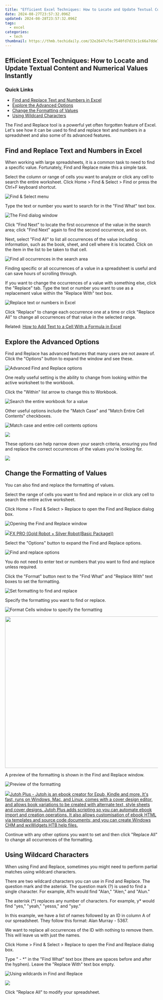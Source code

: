 ```yaml
---
title: "Efficient Excel Techniques: How to Locate and Update Textual Content and Numerical Values Instantly"
date: 2024-08-27T23:57:32.096Z
updated: 2024-08-28T23:57:32.096Z
tags:
  - excel
categories:
  - tech
thumbnail: https://thmb.techidaily.com/32e2647cfec7540fd7d33c1c66a7dde730efec2830801400ac767081505a0953.jpg
---
```


## Efficient Excel Techniques: How to Locate and Update Textual Content and Numerical Values Instantly

### Quick Links

* [Find and Replace Text and Numbers in Excel](https://android-pokemon-go.techidaily.com/in-2024-how-to-get-and-use-pokemon-go-promo-codes-on-oppo-find-x7-drfone-by-drfone-virtual-android/)
* [Explore the Advanced Options](https://fake-location.techidaily.com/can-life360-track-or-see-text-messages-what-can-you-do-with-life360-on-oppo-a1x-5g-drfone-by-drfone-virtual-android/)
* [Change the Formatting of Values](https://unlock-android.techidaily.com/in-2024-the-top-5-android-apps-that-use-fingerprint-sensor-to-lock-your-apps-on-xiaomi-redmi-note-12-4g-by-drfone-android/)
* [Using Wildcard Characters](https://phone-solutions.techidaily.com/easy-steps-to-recover-deleted-pictures-from-infinix-hot-30i-by-fonelab-android-recover-pictures/)

 The Find and Replace tool is a powerful yet often forgotten feature of Excel. Let's see how it can be used to find and replace text and numbers in a spreadsheet and also some of its advanced features.

##  Find and Replace Text and Numbers in Excel

 When working with large spreadsheets, it is a common task to need to find a specific value. Fortunately, Find and Replace make this a simple task.

 Select the column or range of cells you want to analyze or click any cell to search the entire worksheet. Click Home > Find & Select > Find or press the Ctrl+F keyboard shortcut.

![Find & Select menu](https://static1.howtogeekimages.com/wordpress/wp-content/uploads/2019/12/find-and-select.png) 

 Type the text or number you want to search for in the "Find What" text box.

![The Find dialog window](https://static1.howtogeekimages.com/wordpress/wp-content/uploads/2019/12/find-dialog.png) 

 Click "Find Next" to locate the first occurrence of the value in the search area; click "Find Next" again to find the second occurrence, and so on.

 Next, select "Find All" to list all occurrences of the value including information, such as the book, sheet, and cell where it is located. Click on the item in the list to be taken to that cell.

![Find all occurrences in the search area](https://static1.howtogeekimages.com/wordpress/wp-content/uploads/2019/12/find-all.png) 

 Finding specific or all occurrences of a value in a spreadsheet is useful and can save hours of scrolling through.

 If you want to change the occurrences of a value with something else, click the "Replace" tab. Type the text or number you want to use as a replacement value within the "Replace With" text box.

![Replace text or numbers in Excel](https://static1.howtogeekimages.com/wordpress/wp-content/uploads/2019/12/replace-with.png) 

 Click "Replace" to change each occurrence one at a time or click "Replace All" to change all occurrences of that value in the selected range.

Related: [How to Add Text to a Cell With a Formula in Excel](https://buynow-reviews.techidaily.com/a-comprehensive-review-top-long-reach-routers-dominating-the-market-in-ebytes/) 

##  Explore the Advanced Options

 Find and Replace has advanced features that many users are not aware of. Click the "Options" button to expand the window and see these.

![Advanced Find and Replace options](https://static1.howtogeekimages.com/wordpress/wp-content/uploads/2019/12/replace-text-options.png) 

 One really useful setting is the ability to change from looking within the active worksheet to the workbook.

 Click the "Within" list arrow to change this to Workbook.

![Search the entire workbook for a value](https://static1.howtogeekimages.com/wordpress/wp-content/uploads/2019/12/workbook.png) 

 Other useful options include the "Match Case" and "Match Entire Cell Contents" checkboxes.

![Match case and entire cell contents options](https://static1.howtogeekimages.com/wordpress/wp-content/uploads/2019/12/match-case.png) 

<!-- affiliate ads begin -->
<a href="https://shop.mondly.com/affiliate.php?ACCOUNT=ATISTUDI&AFFILIATE=108875&PATH=https%3A%2F%2Fwww.mondly.com%3FAFFILIATE%3D108875%26RESOURCE%3D%2BEducational%2B300x600%2B"><img src="https://secure.avangate.com/images/merchant/69c418c33ec2e1a4267fa9bb77fa1428/educational-300x600.gif" border="0"></a>
<!-- affiliate ads end -->
 These options can help narrow down your search criteria, ensuring you find and replace the correct occurrences of the values you're looking for.

<!-- affiliate ads begin -->
<a href="https://secure.2checkout.com/order/checkout.php?PRODS=4620778&QTY=1&AFFILIATE=108875&CART=1"><img src="https://secure.avangate.com/images/merchant/07dd4d5a72f5740ef0f035f201951476/300__250banner.jpg" border="0"></a>
<!-- affiliate ads end -->
##  Change the Formatting of Values

 You can also find and replace the formatting of values.

 Select the range of cells you want to find and replace in or click any cell to search the entire active worksheet.

 Click Home > Find & Select > Replace to open the Find and Replace dialog box.

![Opening the Find and Replace window](https://static1.howtogeekimages.com/wordpress/wp-content/uploads/2019/12/find-and-replace.png) 

<!-- affiliate ads begin -->
<a href="https://secure.2checkout.com/order/checkout.php?PRODS=40085955&QTY=1&AFFILIATE=108875&CART=1"><img src="https://secure.avangate.com/images/merchant/f702defbc67edb455949f46babab0c18/products/2_logo9.png" border="0">FX PRO (Gold Robot + Silver Robot(Basic Package))</a>
<!-- affiliate ads end -->
 Select the "Options" button to expand the Find and Replace options.

![Find and replace options](https://static1.howtogeekimages.com/wordpress/wp-content/uploads/2019/12/options.png) 

 You do not need to enter text or numbers that you want to find and replace unless required.

 Click the "Format" button next to the "Find What" and "Replace With" text boxes to set the formatting.

![Set formatting to find and replace](https://static1.howtogeekimages.com/wordpress/wp-content/uploads/2019/12/set-formatting.png) 

 Specify the formatting you want to find or replace.

![Format Cells window to specify the formatting](https://static1.howtogeekimages.com/wordpress/wp-content/uploads/2019/12/format-cells.png) 

<!-- affiliate ads begin -->
<a href="https://appsumo.8odi.net/c/5597632/2087407/7443" target="_top" id="2087407"><img src="//a.impactradius-go.com/display-ad/7443-2087407" border="0" alt="" width="600" height="500"/></a><img height="0" width="0" src="https://appsumo.8odi.net/i/5597632/2087407/7443" style="position:absolute;visibility:hidden;" border="0" />
<!-- affiliate ads end -->
 A preview of the formatting is shown in the Find and Replace window.

![Preview of the formatting](https://static1.howtogeekimages.com/wordpress/wp-content/uploads/2019/12/preview.png) 

<!-- affiliate ads begin -->
<a href="https://secure.2checkout.com/order/checkout.php?PRODS=4699091&QTY=1&AFFILIATE=108875&CART=1"><img src="https://secure.avangate.com/images/merchant/bccefcc1b1eee9eca3ae4f5c1a281482/products/1_jutoh-logo-1200x1600.jpg" border="0">Jutoh Plus -  Jutoh is an ebook creator for Epub, Kindle and more. It's fast, runs on Windows, Mac, and Linux, comes with a cover design editor, and allows book variations to be created with alternate text, style sheets and cover designs. Jutoh Plus adds scripting so you can automate ebook import and creation operations. It also allows customisation of ebook HTML via templates and source code documents; and you can create Windows CHM and wxWidgets HTB help files. </a>
<!-- affiliate ads end -->
 Continue with any other options you want to set and then click "Replace All" to change all occurrences of the formatting.

##  Using Wildcard Characters

 When using Find and Replace, sometimes you might need to perform partial matches using wildcard characters.

 There are two wildcard characters you can use in Find and Replace. The question mark and the asterisk. The question mark (?) is used to find a single character. For example, Al?n would find "Alan," "Alen," and "Alun."

 The asterisk (\*) replaces any number of characters. For example, y\* would find "yes," "yeah," "yesss," and "yay."

 In this example, we have a list of names followed by an ID in column A of our spreadsheet. They follow this format: Alan Murray - 5367.

 We want to replace all occurrences of the ID with nothing to remove them. This will leave us with just the names.

 Click Home > Find & Select > Replace to open the Find and Replace dialog box.

 Type " - \*" in the "Find What" text box (there are spaces before and after the hyphen). Leave the "Replace With" text box empty.

![Using wildcards in Find and Replace](https://static1.howtogeekimages.com/wordpress/wp-content/uploads/2019/12/wildcards.png) 

<!-- affiliate ads begin -->
<a href="https://store.movavi.com/affiliate.php?ACCOUNT=MOVAVI&AFFILIATE=108875&PATH=https%3A%2F%2Fwww.movavi.com%3FAFFILIATE%3D108875%26RESOURCE%3DMovavi%2BVideo%2BConverter%2BBox"><img src="https://mcusercontent.com/0885a03ded3d480dca9287f12/images/8020c1dc-518e-3bdf-6e7b-e6d1bdf1597b.jpg" border="0"></a>
<!-- affiliate ads end -->
 Click "Replace All" to modify your spreadsheet.

<ins class="adsbygoogle"
     style="display:block"
     data-ad-format="autorelaxed"
     data-ad-client="ca-pub-7571918770474297"
     data-ad-slot="1223367746"></ins>



<ins class="adsbygoogle"
     style="display:block"
     data-ad-client="ca-pub-7571918770474297"
     data-ad-slot="8358498916"
     data-ad-format="auto"
     data-full-width-responsive="true"></ins>


